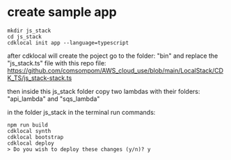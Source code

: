 # create sample app
```batch
mkdir js_stack
cd js_stack
cdklocal init app --language=typescript
```
after cdklocal will create the poject go to the folder: "bin" and replace the "js_stack.ts" file with this repo file:
https://github.com/comsompom/AWS_cloud_use/blob/main/LocalStack/CDK_TS/js_stack-stack.ts

then inside this js_stack folder copy two lambdas with their folders: "api_lambda" and "sqs_lambda"

in the folder js_stack in the terminal run commands:
```batch
npm run build
cdklocal synth
cdklocal bootstrap
cdklocal deploy
> Do you wish to deploy these changes (y/n)? y
```

